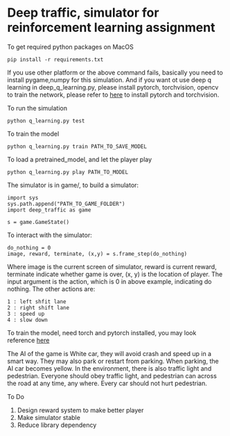 # Deep traffic, simulator for reinforcement learning assignment

To get required python packages on MacOS

    pip install -r requirements.txt

If you use other platform or the above command fails, basically you need to install pygame,numpy for this simulation. And if you want ot use deep q learning in deep_q_learning.py, please install pytorch, torchvision, opencv to train the network, please refer to [here](http://pytorch.org/) to install pytorch and torchvision.


To run the simulation

    python q_learning.py test

To train the model

    python q_learning.py train PATH_TO_SAVE_MODEL

To load a pretrained_model, and let the player play

    python q_learning.py play PATH_TO_MODEL

The simulator is in game/, to build a simulator:

    import sys
    sys.path.append("PATH_TO_GAME_FOLDER")
    import deep_traffic as game
    
    s = game.GameState()

To interact with the simulator:

    do_nothing = 0
    image, reward, terminate, (x,y) = s.frame_step(do_nothing)

Where image is the current screen of simulator, reward is current reward, terminate indicate whether game is over, (x, y) is the location of player. The input argument is the action, which is 0 in above example, indicating do nothing. The other actions are:

    1 : left shfit lane
    2 : right shift lane
    3 : speed up
    4 : slow down

To train the model, need torch and pytorch installed, you may look reference [here](http://pytorch.org/tutorials/intermediate/reinforcement_q_learning.html)

The AI of the game is White car, they will avoid crash and speed up in a smart way. They may also park or restart from parking. When parking, the AI car becomes yellow. In the environment, there is also traffic light and pedestrian. Everyone should obey traffic light, and pedestrian can across the road at any time, any where. Every car should not hurt pedestrian.

To Do 
   1. Design reward system to make better player
   2. Make simulator stable
   3. Reduce library dependency
   
   


